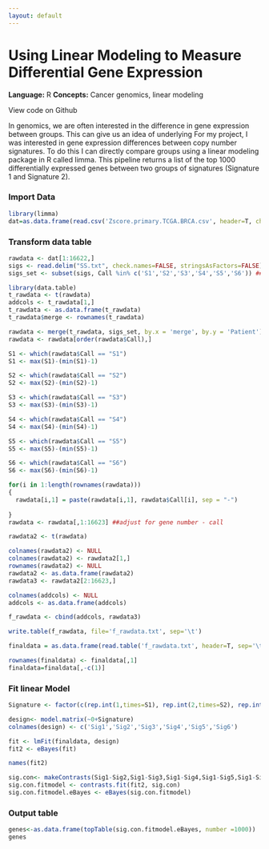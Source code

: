 ```yaml
---
layout: default
---
```

# Using Linear Modeling to Measure Differential Gene Expression

**Language:** R
**Concepts:** Cancer genomics, linear modeling

View code on Github

In genomics, we are often interested in the difference in gene expression between groups. This can give us an idea of underlying For my project, I was interested in gene expression differences between copy number signatures. To do this I can directly compare groups using a linear modeling package in R called limma. This pipeline returns a list of the top 1000 differentially expressed genes between two groups of signatures (Signature 1 and Signature 2).

### Import Data
```r
library(limma)
dat=as.data.frame(read.csv('Zscore.primary.TCGA.BRCA.csv', header=T, check.names = FALSE, stringsAsFactors = FALSE)) 
```
### Transform data table
```r
rawdata <- dat[1:16622,]
sigs <- read.delim("SS.txt", check.names=FALSE, stringsAsFactors=FALSE) ##Samples and group calls in ascending order by sig
sigs_set <- subset(sigs, Call %in% c('S1','S2','S3','S4','S5','S6')) ##Name sigs in order

library(data.table)
t_rawdata <- t(rawdata)
addcols <- t_rawdata[1,]
t_rawdata <- as.data.frame(t_rawdata)
t_rawdata$merge <- rownames(t_rawdata)

rawdata <- merge(t_rawdata, sigs_set, by.x = 'merge', by.y = 'Patient')
rawdata <- rawdata[order(rawdata$Call),]

S1 <- which(rawdata$Call == "S1")
S1 <- max(S1)-(min(S1)-1)

S2 <- which(rawdata$Call == "S2")
S2 <- max(S2)-(min(S2)-1)

S3 <- which(rawdata$Call == "S3")
S3 <- max(S3)-(min(S3)-1)

S4 <- which(rawdata$Call == "S4")
S4 <- max(S4)-(min(S4)-1)

S5 <- which(rawdata$Call == "S5")
S5 <- max(S5)-(min(S5)-1)

S6 <- which(rawdata$Call == "S6")
S6 <- max(S6)-(min(S6)-1)

for(i in 1:length(rownames(rawdata)))
{
  rawdata[i,1] = paste(rawdata[i,1], rawdata$Call[i], sep = "-")
  
}
rawdata <- rawdata[,1:16623] ##adjust for gene number - call

rawdata2 <- t(rawdata)

colnames(rawdata2) <- NULL
colnames(rawdata2) <- rawdata2[1,]
rownames(rawdata2) <- NULL
rawdata2 <- as.data.frame(rawdata2)
rawdata3 <- rawdata2[2:16623,]

colnames(addcols) <- NULL
addcols <- as.data.frame(addcols)

f_rawdata <- cbind(addcols, rawdata3)

write.table(f_rawdata, file='f_rawdata.txt', sep='\t')

finaldata = as.data.frame(read.table('f_rawdata.txt', header=T, sep='\t', stringsAsFactors = FALSE, row.names = 1)) 

rownames(finaldata) <- finaldata[,1]
finaldata=finaldata[,-c(1)]
```

### Fit linear Model
```r
Signature <- factor(c(rep.int(1,times=S1), rep.int(2,times=S2), rep.int(3,times=S3),rep.int(4,times=S4),rep.int(5,times=S5),rep.int(6,times=S6)))

design<- model.matrix(~0+Signature)
colnames(design) <- c('Sig1','Sig2','Sig3','Sig4','Sig5','Sig6')

fit <- lmFit(finaldata, design)
fit2 <- eBayes(fit)

names(fit2)

sig.con<- makeContrasts(Sig1-Sig2,Sig1-Sig3,Sig1-Sig4,Sig1-Sig5,Sig1-Sig6,levels=design)
sig.con.fitmodel <- contrasts.fit(fit2, sig.con)
sig.con.fitmodel.eBayes <- eBayes(sig.con.fitmodel)
```

### Output table

```r
genes<-as.data.frame(topTable(sig.con.fitmodel.eBayes, number =1000))
genes
```
